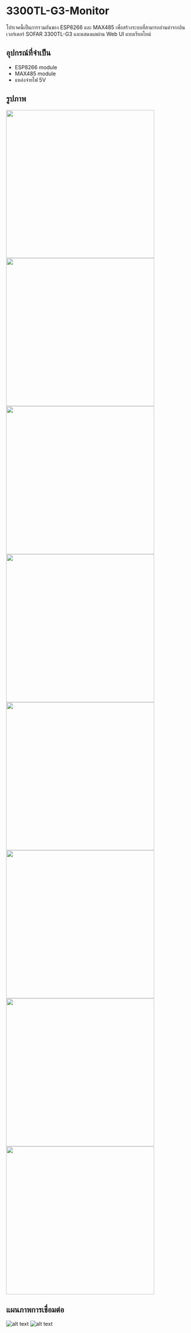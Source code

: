 # 3300TL-G3-Monitor

โปรเจคนี้เป็นการรวมกันของ ESP8266 และ MAX485 เพื่อสร้างระบบที่สามารถอ่านค่าจากอินเวอร์เตอร์ SOFAR 3300TL-G3 และแสดงผลผ่าน Web UI แบบเรียลไทม์


## อุปกรณ์ที่จำเป็น

- ESP8266 module
- MAX485 module
- แหล่งจ่ายไฟ 5V


## รูปภาพ

<img src="img/001.jpg" width="400"/><img src="img/002.jpg" width="400"/>
<img src="img/003.jpg" width="400"/><img src="img/004.jpg" width="400"/>
<img src="img/005.jpg" width="400"/><img src="img/006.jpg" width="400"/>
<img src="img/007.jpg" width="400"/><img src="img/008.jpg" width="400"/>


## แผนภาพการเชื่อมต่อ

![alt text](img/009.jpg)
![alt text](img/010.jpg)
